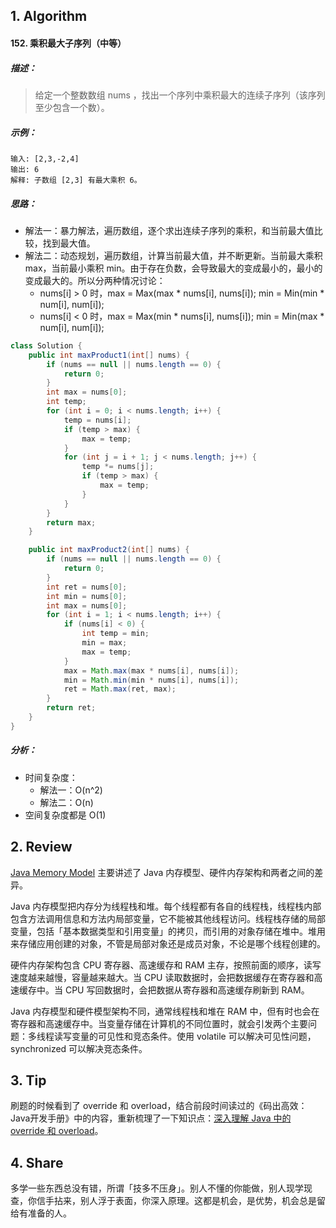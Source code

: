 ## 1. Algorithm

#### 152. 乘积最大子序列（中等）

##### 描述：

> 给定一个整数数组 nums ，找出一个序列中乘积最大的连续子序列（该序列至少包含一个数）。

##### 示例：

```
输入: [2,3,-2,4]
输出: 6
解释: 子数组 [2,3] 有最大乘积 6。
```

##### 思路：

- 解法一：暴力解法，遍历数组，逐个求出连续子序列的乘积，和当前最大值比较，找到最大值。
- 解法二：动态规划，遍历数组，计算当前最大值，并不断更新。当前最大乘积 max，当前最小乘积 min。由于存在负数，会导致最大的变成最小的，最小的变成最大的。所以分两种情况讨论：
    - nums[i] > 0 时，max = Max(max * nums[i], nums[i]); min = Min(min * num[i], num[i]);
    - nums[i] < 0 时，max = Max(min * nums[i], nums[i]); min = Min(max * num[i], num[i]);

```java
class Solution {
    public int maxProduct1(int[] nums) {
        if (nums == null || nums.length == 0) {
            return 0;
        }
        int max = nums[0];
        int temp;
        for (int i = 0; i < nums.length; i++) {
            temp = nums[i];
            if (temp > max) {
                max = temp;
            }
            for (int j = i + 1; j < nums.length; j++) {
                temp *= nums[j];
                if (temp > max) {
                    max = temp;
                }
            }
        }
        return max;
    }

    public int maxProduct2(int[] nums) {
        if (nums == null || nums.length == 0) {
            return 0;
        }
        int ret = nums[0];
        int min = nums[0];
        int max = nums[0];
        for (int i = 1; i < nums.length; i++) {
            if (nums[i] < 0) {
                int temp = min;
                min = max;
                max = temp;
            }
            max = Math.max(max * nums[i], nums[i]);
            min = Math.min(min * nums[i], nums[i]);
            ret = Math.max(ret, max);
        }
        return ret;
    }
}
```

##### 分析：

- 时间复杂度：
  - 解法一：O(n^2)
  - 解法二：O(n)
- 空间复杂度都是 O(1)

## 2. Review

[Java Memory  Model](http://tutorials.jenkov.com/java-concurrency/java-memory-model.html) 主要讲述了 Java 内存模型、硬件内存架构和两者之间的差异。

Java 内存模型把内存分为线程栈和堆。每个线程都有各自的线程栈，线程栈内部包含方法调用信息和方法内局部变量，它不能被其他线程访问。线程栈存储的局部变量，包括「基本数据类型和引用变量」的拷贝，而引用的对象存储在堆中。堆用来存储应用创建的对象，不管是局部对象还是成员对象，不论是哪个线程创建的。

硬件内存架构包含 CPU 寄存器、高速缓存和 RAM 主存，按照前面的顺序，读写速度越来越慢，容量越来越大。当 CPU 读取数据时，会把数据缓存在寄存器和高速缓存中。当 CPU 写回数据时，会把数据从寄存器和高速缓存刷新到 RAM。

Java 内存模型和硬件模型架构不同，通常线程栈和堆在 RAM 中，但有时也会在寄存器和高速缓存中。当变量存储在计算机的不同位置时，就会引发两个主要问题：多线程读写变量的可见性和竞态条件。使用 volatile 可以解决可见性问题，synchronized 可以解决竞态条件。

## 3. Tip

刷题的时候看到了 override 和 overload，结合前段时间读过的《码出高效：Java开发手册》中的内容，重新梳理了一下知识点：[深入理解 Java 中的 override 和 overload](https://isuperqiang.cn/post/shen-ru-li-jie-java-zhong-de-override-he-overload/)。

## 4. Share

多学一些东西总没有错，所谓「技多不压身」。别人不懂的你能做，别人现学现查，你信手拈来，别人浮于表面，你深入原理。这都是机会，是优势，机会总是留给有准备的人。
